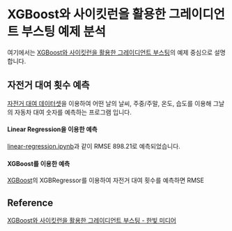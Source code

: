 # XGBoost와 사이킷런을 활용한 그레이디언트 부스팅 예제 분석

여기에서는 [XGBoost와 사이킷런을 활용한 그레이디언트 부스팅](https://github.com/gilbutITbook/080263)의 예제 중심으로 설명합니다. 

## 자전거 대여 횟수 예측

[자전거 대여 데이터셋](https://archive.ics.uci.edu/ml/datasets/bike+sharing+dataset)을 이용하여 어떤 날의 날씨, 주중/주말, 온도, 습도를 이용해 그날의 자동차 대여 숫자를 예측하는 프로그램 입니다.  

#### Linear Regression을 이용한 예측

[linear-regression.ipynb](https://github.com/kyopark2014/ML-Algorithms/blob/main/xgboost/src/linear-regression.ipynb)과 같이 RMSE 898.21로 예측되었습니다. 

#### XGBoost를 이용한 예측

[XGBoost](https://github.com/kyopark2014/ML-Algorithms/blob/main/xgboost.md)의 XGBRegressor를 이용하여 자전거 대여 횟수를 예측하면 RMSE 

## Reference 

[XGBoost와 사이킷런을 활용한 그레이디언트 부스팅 - 한빛 미디어](https://github.com/rickiepark/handson-gb)
